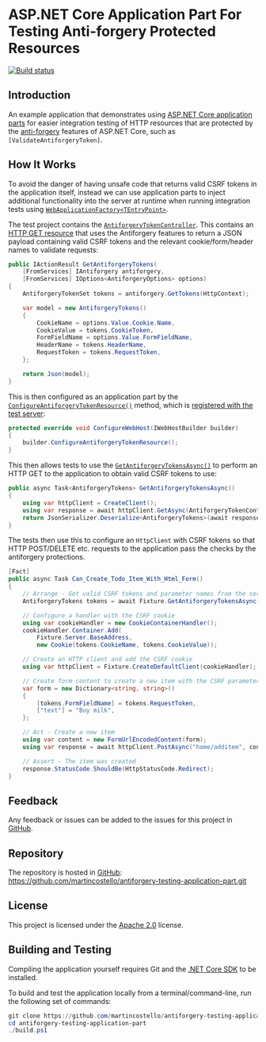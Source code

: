 # ASP.NET Core Application Part For Testing Anti-forgery Protected Resources

[![Build status](https://github.com/martincostello/antiforgery-testing-application-part/workflows/build/badge.svg?branch=main&event=push)](https://github.com/martincostello/antiforgery-testing-application-part/actions?query=workflow%3Abuild+branch%3Amain+event%3Apush)

## Introduction

An example application that demonstrates using [ASP.NET Core application parts](https://docs.microsoft.com/en-us/aspnet/core/mvc/advanced/app-parts "Share controllers, views, Razor Pages and more with Application Parts") for easier integration testing of HTTP resources that are protected by the [anti-forgery](https://docs.microsoft.com/en-us/aspnet/core/security/anti-request-forgery "Prevent Cross-Site Request Forgery (XSRF/CSRF) attacks in ASP.NET Core") features of ASP.NET Core, such as `[ValidateAntiforgeryToken]`.

## How It Works

To avoid the danger of having unsafe code that returns valid CSRF tokens in the application itself, instead we can use application parts to inject additional functionality into the server at runtime when running integration tests using [`WebApplicationFactory<TEntryPoint>`](https://docs.microsoft.com/en-us/aspnet/core/test/integration-tests "Integration tests in ASP.NET Core").

The test project contains the [`AntiforgeryTokenController`](https://github.com/martincostello/antiforgery-testing-application-part/blob/main/tests/TodoApp.Tests/AntiforgeryTokenController.cs). This contains an [HTTP GET resource](https://github.com/martincostello/antiforgery-testing-application-part/blob/f8985fe1bbaa800cf73bc62bb85949c1c0a8a698/tests/TodoApp.Tests/AntiforgeryTokenController.cs#L39-L65) that uses the Antiforgery features to return a JSON payload containing valid CSRF tokens and the relevant cookie/form/header names to validate requests:

```csharp
public IActionResult GetAntiforgeryTokens(
    [FromServices] IAntiforgery antiforgery,
    [FromServices] IOptions<AntiforgeryOptions> options)
{
    AntiforgeryTokenSet tokens = antiforgery.GetTokens(HttpContext);

    var model = new AntiforgeryTokens()
    {
        CookieName = options.Value.Cookie.Name,
        CookieValue = tokens.CookieToken,
        FormFieldName = options.Value.FormFieldName,
        HeaderName = tokens.HeaderName,
        RequestToken = tokens.RequestToken,
    };

    return Json(model);
}
```

This is then configured as an application part by the [`ConfigureAntiforgeryTokenResource()`](https://github.com/martincostello/antiforgery-testing-application-part/blob/f8985fe1bbaa800cf73bc62bb85949c1c0a8a698/tests/TodoApp.Tests/IWebHostBuilderExtensions.cs#L26-L39) method, which is [registered with the test server](https://github.com/martincostello/antiforgery-testing-application-part/blob/f8985fe1bbaa800cf73bc62bb85949c1c0a8a698/tests/TodoApp.Tests/TestServerFixture.cs#L82):

```csharp
protected override void ConfigureWebHost(IWebHostBuilder builder)
{
    builder.ConfigureAntiforgeryTokenResource();
}
```

This then allows tests to use the [`GetAntiforgeryTokensAsync()`](https://github.com/martincostello/antiforgery-testing-application-part/blob/f8985fe1bbaa800cf73bc62bb85949c1c0a8a698/tests/TodoApp.Tests/TestServerFixture.cs#L52-L64) to perform an HTTP GET to the application to obtain valid CSRF tokens to use:

```csharp
public async Task<AntiforgeryTokens> GetAntiforgeryTokensAsync()
{
    using var httpClient = CreateClient();
    using var response = await httpClient.GetAsync(AntiforgeryTokenController.GetTokensUri);
    return JsonSerializer.Deserialize<AntiforgeryTokens>(await response.Content.ReadAsStringAsync());
}
```

The tests then use this to configure an `HttpClient` with CSRF tokens so that HTTP POST/DELETE etc. requests to the application pass the checks by the antiforgery protections.

```csharp
[Fact]
public async Task Can_Create_Todo_Item_With_Html_Form()
{
    // Arrange - Get valid CSRF tokens and parameter names from the server
    AntiforgeryTokens tokens = await Fixture.GetAntiforgeryTokensAsync();

    // Configure a handler with the CSRF cookie
    using var cookieHandler = new CookieContainerHandler();
    cookieHandler.Container.Add(
        Fixture.Server.BaseAddress,
        new Cookie(tokens.CookieName, tokens.CookieValue));

    // Create an HTTP client and add the CSRF cookie
    using var httpClient = Fixture.CreateDefaultClient(cookieHandler);

    // Create form content to create a new item with the CSRF parameter added
    var form = new Dictionary<string, string>()
    {
        [tokens.FormFieldName] = tokens.RequestToken,
        ["text"] = "Buy milk",
    };

    // Act - Create a new item
    using var content = new FormUrlEncodedContent(form);
    using var response = await httpClient.PostAsync("home/additem", content);

    // Assert - The item was created
    response.StatusCode.ShouldBe(HttpStatusCode.Redirect);
}
```

## Feedback

Any feedback or issues can be added to the issues for this project in [GitHub](https://github.com/martincostello/antiforgery-testing-application-part/issues "Issues for this project on GitHub.com").

## Repository

The repository is hosted in [GitHub](https://github.com/martincostello/antiforgery-testing-application-part "This project on GitHub.com"): https://github.com/martincostello/antiforgery-testing-application-part.git

## License

This project is licensed under the [Apache 2.0](http://www.apache.org/licenses/LICENSE-2.0.txt "The Apache 2.0 license") license.

## Building and Testing

Compiling the application yourself requires Git and the [.NET Core SDK](https://www.microsoft.com/net/download/core "Download the .NET Core SDK") to be installed.

To build and test the application locally from a terminal/command-line, run the following set of commands:

```powershell
git clone https://github.com/martincostello/antiforgery-testing-application-part.git
cd antiforgery-testing-application-part
./build.ps1
```
